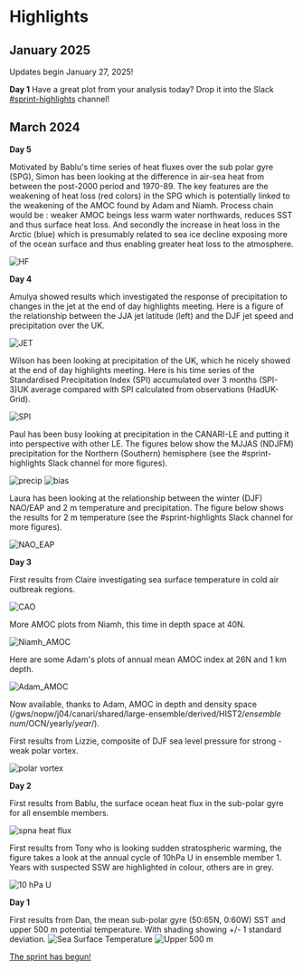 # Highlights

## January 2025

Updates begin January 27, 2025!

**Day 1**
Have a great plot from your analysis today? Drop it into the Slack [#sprint-highlights](https://canariworkspace.slack.com/archives/C06N0TGESJD/p1737646626614279) channel!



## March 2024

**Day 5**

Motivated by Bablu's time series of heat fluxes over the sub polar gyre (SPG), Simon has been looking at the difference in air-sea heat from between the post-2000 period and 1970-89.  The key features are the weakening of heat loss (red colors) in the SPG which is potentially linked to the weakening of the AMOC found by Adam and Niamh. Process chain would be : weaker AMOC beings less warm water northwards, reduces SST and thus surface heat loss.  And secondly the increase in heat loss in the Arctic (blue) which is presumably related to sea ice decline exposing more of the ocean surface and thus enabling greater heat loss to the atmosphere.

![HF](assets/JoseySPRINTHeatFluxPlot.png)

**Day 4**

Amulya showed results which investigated the response of precipitation to changes in the jet at the end of day highlights meeting.  Here is a figure of the relationship between the JJA jet latitude (left) and the DJF jet speed and precipitation over the UK.

![JET](assets/Amulya_jet.png)

Wilson has been looking at precipitation of the UK, which he nicely showed at the end of day highlights meeting.  Here is his time series of the Standardised Precipitation Index (SPI) accumulated over 3 months (SPI-3)UK average compared with SPI calculated from observations (HadUK-Grid).

![SPI](assets/Wilson_SPI.png)


Paul has been busy looking at precipitation in the CANARI-LE and putting it into perspective with other LE.  The figures below show the MJJAS (NDJFM) precipitation for the Northern (Southern) hemisphere (see the #sprint-highlights Slack channel for more figures).

![precip](assets/precip.png)
![bias](assets/bias.png)

Laura has been looking at the relationship between the winter (DJF) NAO/EAP and 2 m temperature and precipitation.  The figure below shows the results for 2 m temperature (see the #sprint-highlights Slack channel for more figures).

![NAO_EAP](assets/laura_NOA_EAP.png)

**Day 3**

First results from Claire investigating sea surface temperature in cold air outbreak regions.

![CAO](assets/Claire_CAO.png)

More AMOC plots from Niamh, this time in depth space at 40N.

![Niamh_AMOC](assets/Niamh_AMOC.png)

Here are some Adam's plots of annual mean AMOC index at 26N and 1 km depth.

![Adam_AMOC](assets/Adam_AMOC26N_1k_annual_ts.png)

Now available, thanks to Adam, AMOC in depth and density space (/gws/nopw/j04/canari/shared/large-ensemble/derived/HIST2/_ensemble num_/OCN/yearly/_year_/).

First results from Lizzie, composite of DJF sea level pressure for strong - weak polar vortex.

![polar vortex](assets/lizzie_polar_vortex.png)

**Day 2**

First results from Bablu, the surface ocean heat flux in the sub-polar gyre for all ensemble members.

![spna heat flux](assets/bablu_spna_sohefldo_timeseries_all.png)

First results from Tony who is looking sudden stratospheric warming, the figure takes a look at the annual cycle of 10hPa U in ensemble member 1.  Years with suspected SSW are highlighted in colour, others are in grey.

![10 hPa U](assets/Tony_u_60N_10hPa_CANARI_LE_member_01.png)

**Day 1**

First results from Dan, the mean sub-polar gyre (50:65N, 0:60W) SST and upper 500 m potential temperature.  With shading showing +/- 1 standard deviation.
![Sea Surface Temperature](assets/dan_spg_sst.png)
![Upper 500 m](assets/dan_spg_upper500temp.png)

[The sprint has begun!](https://canari.ac.uk/2024/03/04/canari-scientists-begin-analysis-of-the-hadgem3-large-ensemble/)
